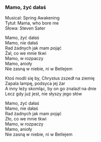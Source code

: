 ### Mamo, żyć dałaś

Musical: Spring Awakening  
Tytuł: Mama, who bore me  
Słowa: Steven Sater  

Mamo, żyć dałaś  
Mamo, nie dałaś  
Rad żadnych jak mam pojąć  
Żal, co we mnie tkwi  
Mamo, w rozpaczy  
Mamo, anioły  
Nie zasną w niebie, ni w Betlejem  

Ktoś modli się by, Chrystus zszedł na ziemię  
Zapala lampę, podsyca jej żar  
A inny leży skomląc, by on go znalazł na dnie  
Lecz gdy już jest, nie słyszy jego słów 

Mamo, żyć dałaś  
Mamo, nie dałaś  
Rad żadnych jak mam pojąć  
Zło, co we mnie tkwi  
Mamo, w rozpaczy  
Mamo, anioły  
Nie zasną w niebie, ni w Betlejem  
